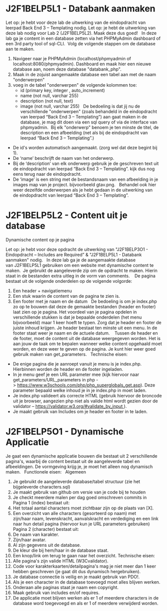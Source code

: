 # J2F1BELP5L1 - Databank aanmaken
Let op: je hebt voor deze lab de uitwerking van de eindopdracht van leerpad Back End 3 – Templating nodig.
Let op: je hebt de uitwerking van deze lab nodig voor Lab 2 (J2F1BELP5L2). Maak deze dus goed!
 
In deze lab ga je content in een database zetten via het PHPMyAdmin dashboard of een 3rd party tool of sql-CLI. 
Volg de volgende stappen om de database aan te maken.
1. Navigeer naar je PHPMyAdmin (localhost/phpmyadmin of localhost:8080/phpmyadmin). Dashboard en maak hier een nieuwe database aan, noem deze database "databank_php". 
2. Maak in de zojuist aangemaakte database een tabel aan met de naam "onderwerpen"
3. voeg in de tabel "onderwerpen" de volgende kolommen toe:
    * id (primary key, integer , auto_increment)
    * name (not null, varchar 255)
    * description (not null, text)
    * image (not null, varchar 255)
 
De bedoeling is dat jij nu de verschillende "onderwerpen" (zoals behandeld in de eindopdracht van leerpad “Back End 3 – Templating”) aan gaat maken in de database, je mag dit doen via een sql query of via de interface van phpmyadmin. 
Bij elk "onderwerp" benoem je ten minste de titel, de description en een afbeelding (net als bij de eindopdracht van leerpad “Back End 3 – Templating”.)
* De id's worden automatisch aangemaakt. (zorg wel dat deze begint bij 1). 
* De ‘name’ beschrijft de naam van het onderwerp. 
* Bij de ‘description’ van elk onderwerp gebruik je de geschreven text uit de eindopdracht van leerpad “Back End 3 – Templating”. kijk dus nog eens terug naar de eindopdracht. 
* De ‘image’ is een string met de bestandsnaam van een afbeelding in je images map van je project. bijvoorbeeld gtav.png.
 
Behandel ook hier weer dezelfde onderwerpen als je hebt gedaan in de uitwerking van de eindopdracht van leerpad “Back End 3 – Templating”.

# J2F1BELP5L2 - Content uit je database
Dynamische content op je pagina

Let op: je hebt voor deze opdracht de uitwerking van "J2F1BELP3O1 - Eindopdracht – Includes are Required” & "J2F1BELP5L1 - Databank aanmaken" nodig.
 
In deze lab ga je de aangemaakte database van J2F1BELP5L1 gebruiken om een website met dynamische content te maken. 
Je gebruikt de aangeleverde zip om de opdracht te maken. Hierin staat in de bestanden extra uitleg in de vorm van comments. 
 
De pagina bestaat uit de volgende onderdelen op de volgende volgorde:
1. Een header + navigatiemenu
2. Een stuk waarin de content van de pagina te zien is.
3. Een footer met je naam en de datum
 
De bedoeling is om je index.php zo op te bouwen dat deze de gemaakte bestanden (header en footer) laat zien op je pagina. Het voordeel van je pagina opdelen in verschillende stukken is dat je bepaalde onderdelen (het menu bijvoorbeeld) maar 1 keer hoeft te typen.
Zorg dat je header en footer de juiste inhoud krijgen. Je header bestaat ten minste uit een menu. In de footer staat weer je naam en de actuele datum. 
 
Tussen de header en de footer, moet de content uit de database weergegeven worden.
Het is aan jouw de taak om te bepalen wanneer welke content opgehaald moet worden, en deze weer te geven op de pagina. Je kunt hier weer goed gebruik maken van get_parameters.
 
Technische eisen:
* De enige pagina die je aanroept vanuit je menu is je index.php. Hierbinnen worden de header en de footer ingeladen. 
* In je menu geef je een URL parameter mee (kijk hiervoor naar get_parameters/URL_parameters in php -> https://www.w3schools.com/php/php_superglobals_get.asp). Deze parameter bepaald welke inhoud je in je index.php in moet laden. 
* Je index.php valideert als correcte HTML (gebruik hiervoor de broncode uit je browser, aangezien php niet als valide html wordt gezien door de validator – https://validator.w3.org/#validate_by_input ). 
* Je maakt gebruik van Includes om je header en footer in te laden.

# J2F1BELP5O1 - Dynamische Applicatie
Je gaat een dynamische applicatie bouwen die bestaat uit 2 verschillende pagina's, waarbij de content bestaat uit de aangeleverde tabel en afbeeldingen. De vormgeving krijg je, je moet het alleen nog dynamisch maken.
 
Functionele eisen:
 
Algemeen
1. Je gebruikt de aangeleverde database/tabel structuur (zie het bijgeleverde characters.sql)
2. Je maakt gebruik van github om versie van je code bij te houden
3. Je checkt meerdere malen per dag goed omschreven commits in
 
Pagina 1 (index) bestaat uit: 
1. Het totaal aantal characters moet zichtbaar zijn op de plaats van [X]. 
2. Een overzicht van alle characters (gesorteerd op naam) met zijn/haar naam, levenskracht, aanvalskracht en verdediging en een link naar hun detail pagina (hiervoor kun je URL parameters gebruiken)
 
Pagina 2 (character) bestaat uit: 
1. De naam van karakter.
2. Zijn/haar avatar.
3. Al zijn gegevens uit de database.
4. De kleur die bij hem/haar in de database staat.
5. Een knop/link om terug te gaan naar het overzicht.
Technische eisen:
1. Alle pagina's zijn valide HTML (W3Cvalidator).
2. Code voor karakterkaarten/detailpagina's mag je niet meer dan 1 keer hebben geschreven (je gaat dit dus dynamisch hergebruiken).
3. Je database connectie is veilig en je maakt gebruik van PDO!.
4. Als je een character in de database toevoegd moet alles blijven werken.
5. Onderaan alle paginas staat je naam een copyright.
6. Maak gebruik van includes en/of requires.
7. De applicatie moet blijven werken als er 1 of meerdere characters in de database word toegevoegd en als er 1 of meerdere verwijderd worden.
